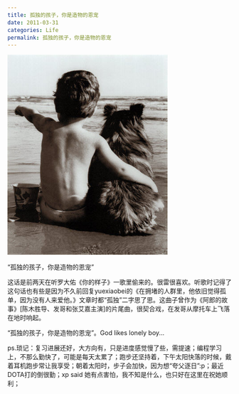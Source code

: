 ```yaml
---
title: 孤独的孩子，你是造物的恩宠
date: 2011-03-31
categories: Life
permalink: 孤独的孩子，你是造物的恩宠
---
```


![](/image/图/孤独的孩子，你是造物的恩宠01.jpg)

“孤独的孩子，你是造物的恩宠”

这话是前两天在听罗大佑《你的样子》一歌里偷来的。很雷很喜欢。听歌时记得了这句话也有些是因为不久前回复yuexiaobei的《在拥堵的人群里，他依旧觉得孤单，因为没有人来爱他。》文章时都“孤独”二字思了思。这曲子曾作为《阿郎的故事》[陈木胜导、发哥和张艾嘉主演]的片尾曲，很契合戏，在发哥从摩托车上飞落在地时响起。

“孤独的孩子，你是造物的恩宠”。God likes lonely boy...

ps.琐记：复习进展还好，大方向有，只是进度感觉慢了些，需提速；编程学习上，不那么勤快了，可能是每天太累了；跑步还坚持着，下午太阳快落的时候，戴着耳机跑步常让我享受；朝着太阳时，步子会加快，因为想“夸父逐日”:p；最近DOTA打的倒很勤；xp said 她有点害怕，我不知是什么，也只好在这里在祝她顺利；